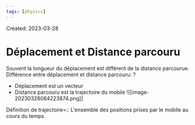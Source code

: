 ```yaml
---
tags: [physics] 
---
```

Created: 2023-03-28

# Déplacement et Distance parcouru
Souvent la longueur du déplacement est différent de la distance parcourue. Différence entre déplacement et distance parcouru:
?
- Déplacement est un vecteur
- Distance parcouru est la trajectoire du mobile
![[image-20230328084223874.png]]
<!--SR:!2023-04-07,6,228-->

Définition de trajectoire=:: L'ensemble des positions prises par le mobile au cours du temps.
<!--SR:!2023-04-19,13,230-->